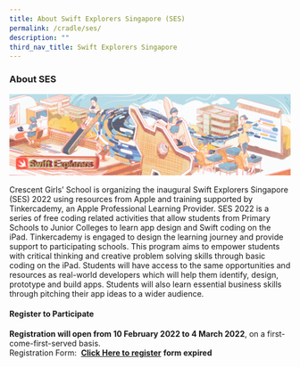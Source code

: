 ```yaml
---
title: About Swift Explorers Singapore (SES)
permalink: /cradle/ses/
description: ""
third_nav_title: Swift Explorers Singapore
---
```

### **About SES**

![](/images/ses1.png)

Crescent Girls’ School is organizing the inaugural Swift Explorers Singapore (SES) 2022 using resources from Apple and training supported by Tinkercademy, an Apple Professional Learning Provider. SES 2022 is a series of free coding related activities that allow students from Primary Schools to Junior Colleges to learn app design and Swift coding on the iPad. Tinkercademy is engaged to design the learning journey and provide support to participating schools. This program aims to empower students with critical thinking and creative problem solving skills through basic coding on the iPad. Students will have access to the same opportunities and resources as real-world developers which will help them identify, design, prototype and build apps. Students will also learn essential business skills through pitching their app ideas to a wider audience.

#### **Register to Participate**
**Registration will open from 10 February 2022 to 4 March 2022**, on a first-come-first-served basis.<br>
Registration Form:  **[Click Here to register](https://form.gov.sg/#!/61ee04e4d3b3e60013caef2c)** **form expired**